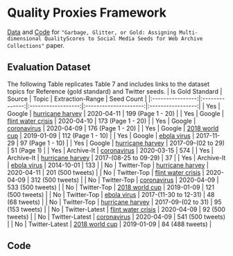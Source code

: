 # Quality Proxies Framework
[Data](/Data) and [Code](/Code) for `"Garbage, Glitter, or Gold: Assigning Multi-dimensional QualityScores to Social Media Seeds for Web Archive Collections"` paper.
## Evaluation Dataset
The following Table replicates Table 7 and includes links to the dataset topics for Reference (gold standard) and Twitter seeds.
| Is Gold Standard |     Source     |        Topic       |    Extraction-Range   |     Seed Count    |
|:----------------:|:--------------:|:------------------:|:---------------------:|:-----------------:|
|        Yes       |     Google     |  [hurricane harvey](/Dataset/google/all/20200412025044_hurricane_harvey/hurricane_harvey_qp_mc.json.ss)  |       2020-04-11      | 199 (Page 1 - 20) |
|        Yes       |     Google     | [flint water crisis](/Dataset/google/all/20200410034257_flint_water_crisis/flint_water_crisis_qp_mc.json.ss) |       2020-04-10      | 173 (Page 1 - 20) |
|        Yes       |     Google     |     [coronavirus](/Dataset/google/all/20200410154858_coronavirus/coronavirus_qp_mc.json.ss)    |       2020-04-09      | 176 (Page 1 - 20) |
|        Yes       |     Google     |   [2018 world cup](/Dataset/google/all/20190109000000_2018_world_cup/2018_world_cup_qp_mc.json.ss)   |       2019-01-09      | 112 (Page 1 - 10) |
|        Yes       |     Google     |     [ebola virus](/Dataset/google/all/20171231000000_ebola_virus/ebola_virus_qp_mc.json.ss)    |       2017-11-29      |  97 (Page 1 - 10) |
|        Yes       |     Google     |  [hurricane harvey](/Dataset/google/all/20170901000000_hurricane_harvey/hurricane_harvey_qp_mc.json.ss)  |   2017-09-(02 to 29)  |    51 (Page 1)    |
|        Yes       |   Archive-It   |     [coronavirus](/Dataset/human/archiveit/20200410154858_coronavirus/coronavirus_qp_mc.json.ss)    |       2020-03-15      |        574        |
|        Yes       |   Archive-It   |  [hurricane harvey](/Dataset/human/archiveit/20170901000000_hurricane_harvey/hurricane_harvey_qp_mc.json.ss)  | 2017-(08-25 to 09-29) |         37        |
|        Yes       |   Archive-It   |     [ebola virus](/Dataset/human/archiveit/20171231000000_ebola_virus/ebola_virus_qp_mc.json.ss)    |       2014-10-01      |        133        |
|        No        |   Twitter-Top  |  [hurricane harvey](/Dataset/twitter_top/20200412025044_hurricane_harvey/hurricane_harvey_qp_mc.json.mc)  |       2020-04-11      |  201 (500 tweets) |
|        No        |   Twitter-Top  | [flint water crisis](/Dataset/twitter_top/20200410034257_flint_water_crisis/flint_water_crisis_qp_mc.json.mc) |       2020-04-09      |  312 (500 tweets) |
|        No        |   Twitter-Top  |     [coronavirus](/Dataset/twitter_top/20200410154858_coronavirus/coronavirus_qp_mc.json.mc)    |       2020-04-09      |  533 (500 tweets) |
|        No        |   Twitter-Top  |   [2018 world cup](/Dataset/twitter_top/20190109000000_2018_world_cup/2018_world_cup_qp_mc.json.mc)   |       2019-01-09      |  121 (500 tweets) |
|        No        |   Twitter-Top  |     [ebola virus](/Dataset/twitter_top/20171231000000_ebola_virus/ebola_virus_qp_mc.json.mc)    | 2017-(11-30 to 12-31) |   48 (68 tweets)  |
|        No        |   Twitter-Top  |  [hurricane harvey](/Dataset/twitter_top/20170901000000_hurricane_harvey/hurricane_harvey_qp_mc.json.mc)  |   2017-09-(02 to 31)  |  95 (153 tweets)  |
|        No        | Twitter-Latest | [flint water crisis](/Dataset/twitter_latest/20200410034257_flint_water_crisis/flint_water_crisis_qp_mc.json.mc) |       2020-04-09      |  92 (500 tweets)  |
|        No        | Twitter-Latest |     [coronavirus](/Dataset/twitter_latest/20200410154858_coronavirus/coronavirus_qp_mc.json.mc)    |       2020-04-09      |  541 (500 tweets) |
|        No        | Twitter-Latest |   [2018 world cup](/Dataset/twitter_latest/20190109000000_2018_world_cup/2018_world_cup_qp_mc.json.mc)   |       2019-01-09      |  84 (488 tweets)  |
## Code 


